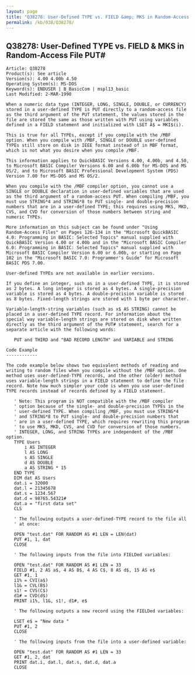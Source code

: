 ```yaml
---
layout: page
title: "Q38278: User-Defined TYPE vs. FIELD &amp; MKS in Random-Access File PUT#"
permalink: /kb/038/Q38278/
---
```


## Q38278: User-Defined TYPE vs. FIELD &amp; MKS in Random-Access File PUT#

	Article: Q38278
	Product(s): See article
	Version(s): 4.00 4.00b 4.50
	Operating System(s): MS-DOS
	Keyword(s): ENDUSER | B_BasicCom | mspl13_basic
	Last Modified: 2-MAR-1990
	
	When a numeric data type (INTEGER, LONG, SINGLE, DOUBLE, or CURRENCY)
	stored in a user-defined TYPE is PUT directly to a random-access file
	as the third argument of the PUT statement, the values stored in the
	file are stored the same as those written with PUT using variables
	defined in a FIELD statement and initialized with LSET A$ = MKI$(i).
	
	This is true for all TYPEs, except if you compile with the /MBF
	option. When you compile with /MBF, SINGLE or DOUBLE user-defined
	TYPEs still store on disk in IEEE format instead of in MBF format,
	which is not what you desire when you compile /MBF.
	
	This information applies to QuickBASIC Versions 4.00, 4.00b, and 4.50,
	to Microsoft BASIC Compiler Versions 6.00 and 6.00b for MS-DOS and MS
	OS/2, and to Microsoft BASIC Professional Development System (PDS)
	Version 7.00 for MS-DOS and MS OS/2.
	
	When you compile with the /MBF compiler option, you cannot use a
	SINGLE or DOUBLE declaration in user-defined variables that are used
	as the third argument of a random-access PUT. When compiling /MBF, you
	must use STRING*4 and STRING*8 to PUT single- and double-precision
	numbers that are in a user-defined TYPE; this requires using MKS, MKD,
	CVS, and CVD for conversion of those numbers between string and
	numeric TYPEs.
	
	More information on this subject can be found under "Using
	Random-Access Files" on Pages 126-134 in the "Microsoft QuickBASIC
	4.0: Programming in BASIC: Selected Topics" manual supplied with
	QuickBASIC Version 4.00 or 4.00b and in the "Microsoft BASIC Compiler
	6.0: Programming in BASIC: Selected Topics" manual supplied with
	Microsoft BASIC Compiler Version 6.00 or 6.00b, or starting on Page
	102 in the "Microsoft BASIC 7.0: Programmer's Guide" for Microsoft
	BASIC PDS 7.00.
	
	User-defined TYPEs are not available in earlier versions.
	
	If you define an integer, such as in a user-defined TYPE, it is stored
	as 2 bytes. A long integer is stored as 4 bytes. A single-precision
	variable is stored as 4 bytes. A double-precision variable is stored
	as 8 bytes. Fixed-length strings are stored with 1 byte per character.
	
	Variable-length-string variables (such as x$ AS STRING) cannot be
	placed in a user-defined TYPE record. For information about the
	special way variable-length strings are stored on disk when written
	directly as the third argument of the PUT# statement, search for a
	separate article with the following words:
	
	   PUT and THIRD and "BAD RECORD LENGTH" and VARIABLE and STRING
	
	Code Example
	------------
	
	The code example below shows two equivalent methods of reading and
	writing to random files when you compile without the /MBF option. One
	method uses user-defined-TYPE records, and the other (older) method
	uses variable-length strings in a FIELD statement to define the file
	record. Note how much simpler your code is when you use user-defined
	TYPE records instead of records defined by a FIELD statement.
	
	   ' Note: This program is NOT compatible with the /MBF compiler
	   ' option because of the single- and double-precision TYPEs in the
	   ' user-defined TYPE. When compiling /MBF, you must use STRING*4
	   ' and STRING*8 to PUT single- and double-precision numbers that
	   ' are in a user-defined TYPE, which requires rewriting this program
	   ' to use MKS, MKD, CVS, and CVD for conversion of those numbers.
	   ' INTEGER, LONG, and STRING TYPEs are independent of the /MBF option.
	   TYPE Users
	       i AS INTEGER
	       l AS LONG
	       s AS SINGLE
	       d AS DOUBLE
	       a AS STRING * 15
	   END TYPE
	   DIM dat AS Users
	   dat.i = 32000
	   dat.l = 21345678
	   dat.s = 1234.567
	   dat.d = 98765.54321#
	   dat.a = "first data set"
	   CLS
	
	   ' The following outputs a user-defined-TYPE record to the file all
	   ' at once:
	
	   OPEN "test.dat" FOR RANDOM AS #1 LEN = LEN(dat)
	   PUT #1, 1, dat
	   CLOSE
	
	   ' The following inputs from the file into FIELDed variables:
	
	   OPEN "test.dat" FOR RANDOM AS #1 LEN = 33
	   FIELD #1, 2 AS a$, 4 AS B$, 4 AS C$, 8 AS d$, 15 AS e$
	   GET #1, 1
	   i1% = CVI(a$)
	   l1& = CVL(B$)
	   s1! = CVS(C$)
	   d1# = CVD(d$)
	   PRINT i1%, l1&, s1!, d1#, e$
	
	   ' The following outputs a new record using the FIELDed variables:
	
	   LSET e$ = "New data "
	   PUT #1, 2
	   CLOSE
	
	   ' The following inputs from the file into a user-defined variable:
	
	   OPEN "test.dat" FOR RANDOM AS #1 LEN = 33
	   GET #1, 2, dat
	   PRINT dat.i, dat.l, dat.s, dat.d, dat.a
	   CLOSE

